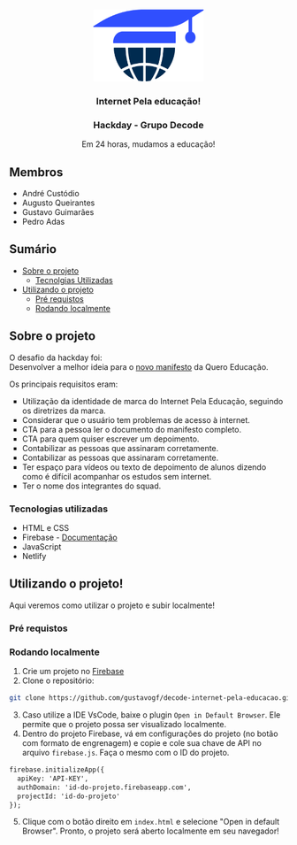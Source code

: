 <!-- PROJECT LOGO -->
<br />
<p align="center">
  <a href="https://github.com/gustavogf/decode-internet-pela-educacao">
    <img src="media/Logo_Internet_pela_Educacao_icon_1.png" alt="Logo" width="200" height="130">
  </a>

  <h3 align="center">Internet Pela educação!</h3>
  <h3 align="center">Hackday - Grupo Decode</h3>

  <p align="center">
    Em 24 horas, mudamos a educação!
  </p>
</p>

## Membros
* André Custódio
* Augusto Queirantes
* Gustavo Guimarães
* Pedro Adas

<!-- TABLE OF CONTENTS -->
## Sumário

* [Sobre o projeto](#sobre-o-projeto)
  * [Tecnolgias Utilizadas](#tecnologias-utilizadas)
* [Utilizando o projeto](#utilizando-o-projeto)
  * [Pré requistos](#pré-requistos)
  * [Rodando localmente](#rodando-localmente)

<!-- SOBRE O PROJETO -->
## Sobre o projeto
<p>
  O desafio da hackday foi: <br>
  Desenvolver a melhor ideia para o <a href="https://internetpelaeducacao.com.br/">novo manifesto</a> da Quero Educação. <br>

  Os principais requisitos eram:
  <ul style="list-style-type:square">
    <li> Utilização da identidade de marca do Internet Pela Educação, seguindo os diretrizes da marca. </li>
    <li> Considerar que o usuário tem problemas de acesso à internet. </li>
    <li> CTA para a pessoa ler o documento do manifesto completo. </li>
    <li> CTA para quem quiser escrever um depoimento. </li>
    <li> Contabilizar as pessoas que assinaram corretamente. </li>
    <li> Contabilizar as pessoas que assinaram corretamente. </li>
    <li> Ter espaço para vídeos ou texto de depoimento de alunos dizendo como é difícil acompanhar os estudos sem internet. </li>
    <li> Ter o nome dos integrantes do squad. </li>
  </ul>
</p>

### Tecnologias utilizadas
* HTML e CSS
* Firebase - [Documentação](https://firebase.google.com/docs/)
* JavaScript
* Netlify

<!-- Utilização -->
## Utilizando o projeto!

<p> Aqui veremos como utilizar o projeto e subir localmente! </p>

### Pré requistos

### Rodando localmente

1. Crie um projeto no [Firebase](https://firebase.google.com/products/firestore?hl=pt)
2. Clone o repositório:
```sh
git clone https://github.com/gustavogf/decode-internet-pela-educacao.git
```
3. Caso utilize a IDE VsCode, baixe o plugin `Open in Default Browser`. Ele permite que o projeto possa ser visualizado localmente.
4. Dentro do projeto Firebase, vá em configurações do projeto (no botão com formato de engrenagem) e copie e cole sua chave de API no arquivo `firebase.js`. Faça o mesmo com o ID do projeto.
```JS
firebase.initializeApp({
  apiKey: 'API-KEY',
  authDomain: 'id-do-projeto.firebaseapp.com',
  projectId: 'id-do-projeto'
});
```
5. Clique com o botão direito em `index.html` e selecione "Open in default Browser". Pronto, o projeto será aberto localmente em seu navegador!
